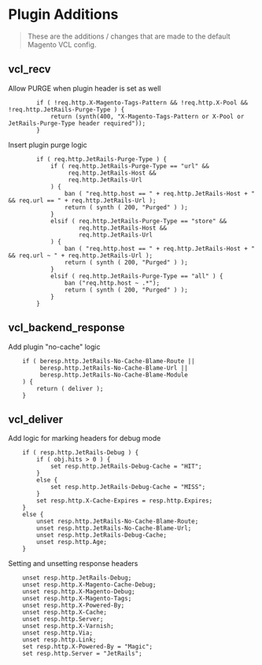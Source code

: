 # Plugin Additions

> These are the additions / changes that are made to the default Magento VCL config.

## vcl_recv

Allow PURGE when plugin header is set as well

```
        if ( !req.http.X-Magento-Tags-Pattern && !req.http.X-Pool && !req.http.JetRails-Purge-Type ) {
            return (synth(400, "X-Magento-Tags-Pattern or X-Pool or JetRails-Purge-Type header required"));
        }
```

Insert plugin purge logic

```
        if ( req.http.JetRails-Purge-Type ) {
            if ( req.http.JetRails-Purge-Type == "url" &&
                 req.http.JetRails-Host &&
                 req.http.JetRails-Url
            ) {
                ban ( "req.http.host == " + req.http.JetRails-Host + " && req.url == " + req.http.JetRails-Url );
                return ( synth ( 200, "Purged" ) );
            }
            elsif ( req.http.JetRails-Purge-Type == "store" &&
                    req.http.JetRails-Host &&
                    req.http.JetRails-Url
            ) {
                ban ( "req.http.host == " + req.http.JetRails-Host + " && req.url ~ " + req.http.JetRails-Url );
                return ( synth ( 200, "Purged" ) );
            }
            elsif ( req.http.JetRails-Purge-Type == "all" ) {
                ban ("req.http.host ~ .*");
                return ( synth ( 200, "Purged" ) );
            }
        }
```

## vcl_backend_response

Add plugin "no-cache" logic

```
    if ( beresp.http.JetRails-No-Cache-Blame-Route ||
         beresp.http.JetRails-No-Cache-Blame-Url ||
         beresp.http.JetRails-No-Cache-Blame-Module
    ) {
        return ( deliver );
    }
```

## vcl_deliver

Add logic for marking headers for debug mode

```
    if ( resp.http.JetRails-Debug ) {
        if ( obj.hits > 0 ) {
            set resp.http.JetRails-Debug-Cache = "HIT";
        }
        else {
            set resp.http.JetRails-Debug-Cache = "MISS";
        }
        set resp.http.X-Cache-Expires = resp.http.Expires;
    }
    else {
        unset resp.http.JetRails-No-Cache-Blame-Route;
        unset resp.http.JetRails-No-Cache-Blame-Url;
        unset resp.http.JetRails-Debug-Cache;
        unset resp.http.Age;
    }
```

Setting and unsetting response headers

```
    unset resp.http.JetRails-Debug;
    unset resp.http.X-Magento-Cache-Debug;
    unset resp.http.X-Magento-Debug;
    unset resp.http.X-Magento-Tags;
    unset resp.http.X-Powered-By;
    unset resp.http.X-Cache;
    unset resp.http.Server;
    unset resp.http.X-Varnish;
    unset resp.http.Via;
    unset resp.http.Link;
    set resp.http.X-Powered-By = "Magic";
    set resp.http.Server = "JetRails";
```
